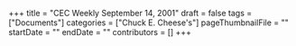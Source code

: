 +++
title = "CEC Weekly September 14, 2001"
draft = false
tags = ["Documents"]
categories = ["Chuck E. Cheese's"]
pageThumbnailFile = ""
startDate = ""
endDate = ""
contributors = []
+++

